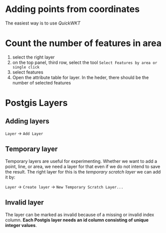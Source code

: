 # Adding points from coordinates
The easiest way is to use *QuickWKT*

# Count the number of features in area

1. select the right layer
1. on the top panel, third row, select the tool `Select Features by area or single click`
1. select features
1. Open the attribute table for layer. In the heder, there should be the number of selected features

# Postgis Layers

## Adding layers
`Layer` -> `Add Layer`

## Temporary layer
Temporary layers are useful for experimenting. Whether we want to add a point, line, or area, we need a layer for that even if we do not intend to save the result. The right layer for this is the *temporary scratch layer* we can add it by:

`Layer` -> `Create layer` -> `New Temporary Scratch Layer...`

## Invalid layer
The layer can be marked as invalid because of a missing or invalid index column. **Each Postgis layer needs an id column consisting of unique integer values**.
